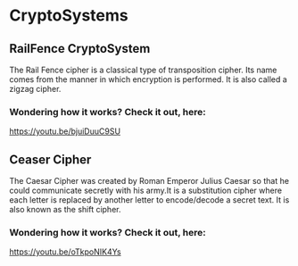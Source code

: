 # CryptoSystems
## RailFence CryptoSystem
The Rail Fence cipher is a classical type of transposition cipher. 
Its name comes from the manner in which encryption is performed. 
It is also called a zigzag cipher. 

### Wondering how it works? Check it out, here:
  https://youtu.be/bjuiDuuC9SU
  
## Ceaser Cipher
The Caesar Cipher was created by Roman Emperor Julius Caesar so that 
he could communicate secretly with his army.It is a substitution cipher 
where each letter is replaced by another letter to encode/decode a secret text. 
It is also known as the shift cipher.

### Wondering how it works? Check it out, here:
  https://youtu.be/oTkpoNIK4Ys



